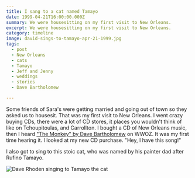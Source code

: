 ```yaml
---
title: I sang to a cat named Tamayo
date: 1999-04-21T16:00:00.000Z
summary: We were housesitting on my first visit to New Orleans.
excerpt: We were housesitting on my first visit to New Orleans.
category: timeline
image: david-sings-to-tamayo-apr-21-1999.jpg
tags:
  - post 
  - New Orleans
  - cats
  - Tamayo
  - Jeff and Jenny
  - weddings
  - stories
  - Dave Bartholomew

---
```


Some friends of Sara's were getting married and going out of town so they asked us to housesit. That was my first visit to New Orleans. I went crazy buying CDs, there were a lot of CD stores, it places you wouldn't think of like on Tchoupitoulas, and Carrollton. I bought a CD of New Orleans music, then I heard ["The Monkey" by Dave Bartholomew](https://www.youtube.com/watch?v=LNjuxtjtuWg) on WWOZ. It was my first time hearing it. I looked at my new CD purchase. "Hey, I have this song!" 

I also got to sing to this stoic cat, who was named by his painter dad after Rufino Tamayo. 

![Dave Rhoden singing to Tamayo the cat](/static/img/timeline/david-sings-to-tamayo-apr-21-1999.jpg "Dave Rhoden singing to Tamayo the cat")